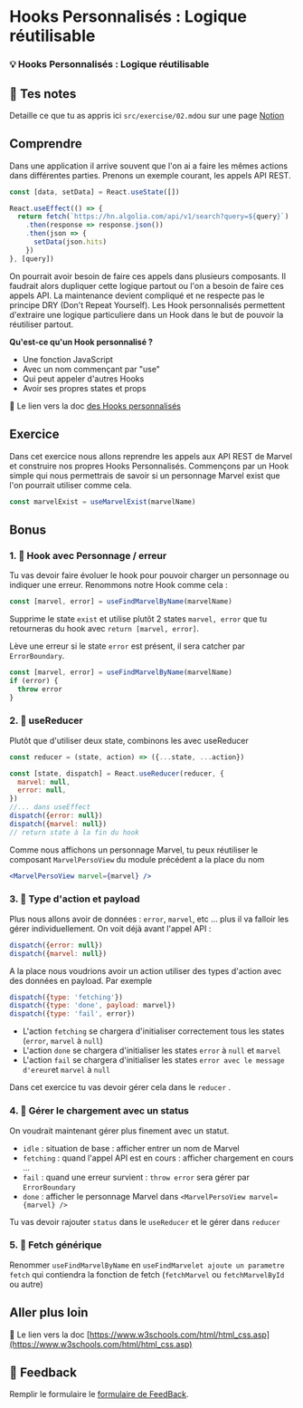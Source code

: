 # Hooks Personnalisés : Logique réutilisable

### 💡 Hooks Personnalisés : Logique réutilisable

## 📝 Tes notes

Detaille ce que tu as appris ici
`src/exercise/02.md`ou sur une page [Notion](https://go.mikecodeur.com/course-notes-template)

## Comprendre

Dans une application il arrive souvent que l'on ai a faire les mêmes actions
dans différentes parties. Prenons un exemple courant, les appels API REST.

```jsx
const [data, setData] = React.useState([])

React.useEffect(() => {
  return fetch(`https://hn.algolia.com/api/v1/search?query=${query}`)
    .then(response => response.json())
    .then(json => {
      setData(json.hits)
    })
}, [query])
```

On pourrait avoir besoin de faire ces appels dans plusieurs composants. Il
faudrait alors dupliquer cette logique partout ou l'on a besoin de faire ces
appels API. La maintenance devient compliqué et ne respecte pas le principe DRY
(Don't Repeat Yourself). Les Hook personnalisés permettent d'extraire une
logique particuliere dans un Hook dans le but de pouvoir la réutiliser partout.

**Qu'est-ce qu'un Hook personnalisé ?**

- Une fonction JavaScript
- Avec un nom commençant par "use"
- Qui peut appeler d'autres Hooks
- Avoir ses propres states et props

📑 Le lien vers la doc
[des Hooks personnalisés](https://fr.reactjs.org/docs/hooks-custom.html)

## Exercice

Dans cet exercice nous allons reprendre les appels aux API REST de Marvel et
construire nos propres Hooks Personnalisés. Commençons par un Hook simple qui
nous permettrais de savoir si un personnage Marvel exist que l'on pourrait
utiliser comme cela.

```jsx
const marvelExist = useMarvelExist(marvelName)
```

## Bonus

### 1. 🚀 Hook avec Personnage / erreur

Tu vas devoir faire évoluer le hook pour pouvoir charger un personnage ou
indiquer une erreur. Renommons notre Hook comme cela :

```jsx
const [marvel, error] = useFindMarvelByName(marvelName)
```

Supprime le state `exist` et utilise plutôt 2 states `marvel, error` que tu
retourneras du hook avec `return [marvel, error]`.

Lève une erreur si le state `error` est présent, il sera catcher par
`ErrorBoundary`.

```jsx
const [marvel, error] = useFindMarvelByName(marvelName)
if (error) {
  throw error
}
```

### 2. 🚀 useReducer

Plutôt que d'utiliser deux state, combinons les avec useReducer

```jsx
const reducer = (state, action) => ({...state, ...action})

const [state, dispatch] = React.useReducer(reducer, {
  marvel: null,
  error: null,
})
//... dans useEffect
dispatch({error: null})
dispatch({marvel: null})
// return state à la fin du hook
```

Comme nous affichons un personnage Marvel, tu peux réutiliser le composant
`MarvelPersoView` du module précédent a la place du nom

```jsx
<MarvelPersoView marvel={marvel} />
```

### 3. 🚀 Type d'action et payload

Plus nous allons avoir de données : `error`, `marvel`, etc ... plus il va
falloir les gérer individuellement. On voit déjà avant l'appel API :

```jsx
dispatch({error: null})
dispatch({marvel: null})
```

A la place nous voudrions avoir un action utiliser des types d'action avec des
données en payload. Par exemple

```jsx
dispatch({type: 'fetching'})
dispatch({type: 'done', payload: marvel})
dispatch({type: 'fail', error})
```

- L'action `fetching` se chargera d'initialiser correctement tous les states
  (`error`, `marvel` à `null`)
- L'action `done` se chargera d'initialiser les states `error` à `null` et
  `marvel`
- L'action `fail` se chargera d'initialiser les states
  `error avec le message d'ereur`et `marvel` à `null`

Dans cet exercice tu vas devoir gérer cela dans le `reducer` .

### 4. 🚀 Gérer le chargement avec un status

On voudrait maintenant gérer plus finement avec un statut.

- `idle` : situation de base : afficher entrer un nom de Marvel
- `fetching` : quand l'appel API est en cours : afficher chargement en cours ...
- `fail` : quand une erreur survient : `throw error` sera gérer par
  `ErrorBoundary`
- `done` : afficher le personnage Marvel dans
  `<MarvelPersoView marvel={marvel} />`

Tu vas devoir rajouter `status` dans le `useReducer` et le gérer dans `reducer`

### 5. 🚀 Fetch générique

Renommer `useFindMarvelByName` en `useFindMarvelet ajoute un parametre fetch`
qui contiendra la fonction de fetch (`fetchMarvel` ou `fetchMarvelById` ou
autre)

## Aller plus loin

📑 Le lien vers la doc
[https://www.w3schools.com/html/html_css.asp](https://www.w3schools.com/html/html_css.asp)

## 🐜 Feedback

Remplir le formulaire le
[formulaire de FeedBack](https://go.mikecodeur.com/cours-react-avis).
